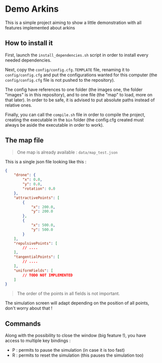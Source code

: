# Demo Arkins

This is a simple project aiming to show a little demonstration with all features implemented about arkins

## How to install it

First, launch the `install_dependencies.sh` script in order to install every needed dependencies.

Next, copy the `config/config.cfg.TEMPLATE` file, renaming it to `config/config.cfg` and put the configurations wanted for this computer (the `config/config.cfg` file is not pushed to the repository).

The config have references to one folder (the images one, the folder "images" is in this repository), and to one file (the "map" to load, more on that later).
In order to be safe, it is advised to put absolute paths instead of relative ones.

Finally, you can call the `compile.sh` file in order to compile the project, creating the executable in the `bin` folder (the config.cfg created must always be aside the executable in order to work).

## The map file

> One map is already available : `data/map_test.json`

This is a single json file looking like this :

```json
{
    "drone": {
        "x": 0.0,
        "y": 0.0,
        "rotation": 0.0
    },
    "attractivePoints": [
        {
            "x": 200.0,
            "y": 200.0
        },
        {
            "x": 500.0,
            "y": 500.0
        }
    ],
    "repulsivePoints": [
        // ....
    ],
    "tangentialPoints": [
        // ....
    ],
    "uniformFields": [
        // TODO NOT IMPLEMENTED
    ]
}
```

> The order of the points in all fields is not important.

The simulation screen will adapt depending on the position of all points, don't worry about that !

## Commands

Along with the possibility to close the window (big feature !), you have access to multiple key bindings :
- P : permits to pause the simulation (in case it is too fast)
- R : permits to reset the simulation (this pauses the simulation too)